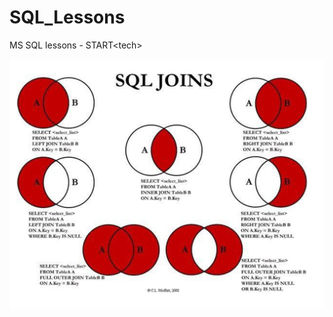 # SQL_Lessons
MS SQL lessons - START&lt;tech>


<img src="SQL-Joins.jpg" width = "550px" height= "400px">

